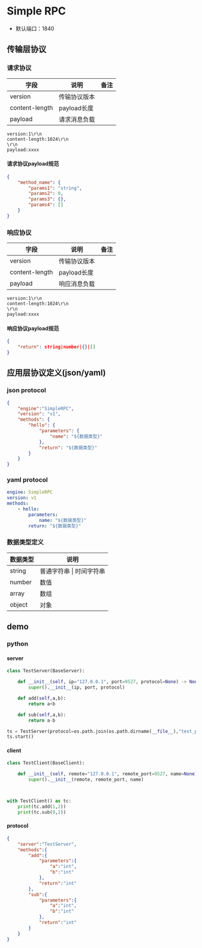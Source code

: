# Simple RPC

- 默认端口：1840



## 传输层协议

### 请求协议

| 字段           | 说明         | 备注 |
| -------------- | ------------ | ---- |
| version        | 传输协议版本 |      |
| content-length | payload长度  |      |
| payload        | 请求消息负载 |      |

```text
version:1\r\n
content-length:1024\r\n
\r\n
payload:xxxx
```

#### 请求协议payload规范

```json
{
	"method_name": {
		"params1": "string",
		"params2": 0,
		"params3": {},
        "params4": []
	}
}
```

### 响应协议

| 字段           | 说明         | 备注 |
| -------------- | ------------ | ---- |
| version        | 传输协议版本 |      |
| content-length | payload长度  |      |
| payload        | 响应消息负载 |      |

```text
version:1\r\n
content-length:1024\r\n
\r\n
payload:xxxx
```

#### 响应协议payload规范

```json
{
    "return": string|number|{}|[]
}
```



## 应用层协议定义(json/yaml)

### json protocol
```json
{
    "engine":"SimpleRPC",
    "version": "v1",
    "methods": {
        "hello": {
            "parameters": {
                "name": "${数据类型}"
            },
            "return": "${数据类型}"
        }
    }
}
```
### yaml protocol

```yaml
engine: SimpleRPC
version: v1
methods:
	- hello:
		parameters: 
			name: "${数据类型}"
        return: "${数据类型}"  
```

### 数据类型定义

| 数据类型 | 说明                     |
| -------- | ------------------------ |
| string   | 普通字符串 \| 时间字符串 |
| number   | 数值                     |
| array    | 数组                     |
| object   | 对象                     |




## demo

### python

#### server
```python
class TestServer(BaseServer):

    def __init__(self, ip="127.0.0.1", port=9527, protocol=None) -> None:
        super().__init__(ip, port, protocol)

    def add(self,a,b):
        return a+b

    def sub(self,a,b):
        return a-b

ts = TestServer(protocol=os.path.join(os.path.dirname(__file__),"test_protocol.json"))
ts.start()

```

#### client
```python
class TestClient(BaseClient):

    def __init__(self, remote="127.0.0.1", remote_port=9527, name=None) -> None:
        super().__init__(remote, remote_port, name)



with TestClient() as tc:
    print(tc.add(1,2))
    print(tc.sub(9,1))


```

#### protocol
```json
{
    "server":"TestServer",
    "methods":{
        "add":{
            "parameters":{
                "a":"int",
                "b":"int"
            },
            "return":"int"
        },
        "sub":{
            "parameters":{
                "a":"int",
                "b":"int"
            },
            "return":"int"
        }
    }
}

```

